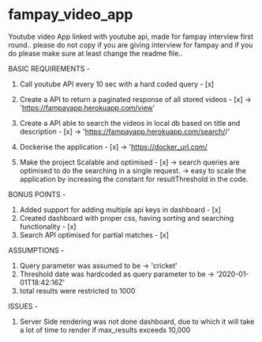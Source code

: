 # fampay_video_app
Youtube video App linked with youtube api, made for fampay interview first round.. please do not copy if you are giving interview for fampay and if you do please make sure at least change the readme file..

BASIC REQUIREMENTS - 
1. Call youtube API every 10 sec with a hard coded query - [x]

2. Create a API to return a paginated response of all stored videos - [x]
    -> 'https://fampayapp.herokuapp.com/view'
3. Create a API able to search the videos in local db based on title and description - [x]
    -> 'https://fampayapp.herokuapp.com/search/<INSERT QUERY HERE>/'

4. Dockerise the application - [x]
    -> 'https://docker_url.com/

5. Make the project Scalable and optimised - [x]
    -> search queries are optimised to do the searching in a single request.
    -> easy to scale the application by increasing the constant for resultThreshold in the code.

BONUS POINTS -
1. Added support for adding multiple api keys in dashboard - [x]
2. Created dashboard with proper css, having sorting and searching functionality - [x]
3. Search API optimised for partial matches - [x]

ASSUMPTIONS - 
1. Query parameter was assumed  to be -> 'cricket'
2. Threshold date was hardcoded as query parameter to be  -> '2020-01-01T18:42:16Z'
3. total results were restricted to 1000

ISSUES - 
1. Server Side rendering was not done dashboard, due to which it will take a lot of time to render if max_results exceeds 10,000
